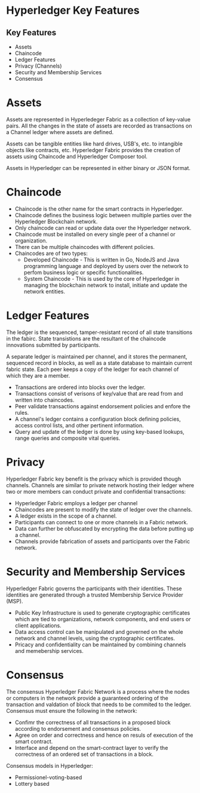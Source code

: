 # Hyperledger Key Features 

## Key Features 

* Assets 
* Chaincode 
* Ledger Features 
* Privacy (Channels)
* Security and Membership Services 
* Consensus

# Assets 

Assets are represented in Hyperledeger Fabric as a collection of key-value pairs. All the changes in the state of assets are recorded as transactions on a Channel ledger where assets are defined. 

Assets can be tangible entities like hard drives, USB's, etc. to intangible objects like contracts, etc. 
Hyperledger Fabric provides the creation of assets using Chaincode and Hyperledger Composer tool.

Assets in Hyperledger can be represented in either binary or JSON format. 

# Chaincode 

* Chaincode is the other name for the smart contracts in Hyperledger. 
* Chaincode defines the business logic between multiple parties over the Hyperledger Blockchain network.
* Only chaincode can read or update data over the Hyperledger network. 
* Chaincode must be installed on every single peer of a channel or organization. 
* There can be multiple chaincodes with different policies.
* Chaincodes are of two types: 
    * Developed Chaincode - This is written in Go, NodeJS and Java programming language and deployed by users over the network to perfom business logic or specific functionalities. 
    * System Chaincode - This is used by the core of Hyperledger in managing the blockchain network to install, initiate and update the network entities. 

# Ledger Features 

The ledger is the sequenced, tamper-resistant record of all state transitions in the fabirc. State transistions are the resultant of the chaincode innovations submitted by participants.

A separate ledger is maintained per channel, and it stores the permanent, sequenced record in blocks, as 
well as a state database to maintain current fabric state. Each peer keeps a copy of the ledger for each channel of which they are a member. 

* Transactions are ordered into blocks over the ledger. 
* Transactions consist of verisons of key/value that are read from and written into chaincodes. 
* Peer validate transactions against endorsement policies and enfore the rules. 
* A channel's ledger contains a configuration block defining policies, access control lists, and other pertinent information.
* Query and update of the ledger is done by using key-based lookups, range queries and composite vital queries. 

# Privacy 

Hyperledger Fabric key benefit is the privacy which is provided though channels. Channels are similar to private network hosting their ledger where two or more members can conduct private and confidential transactions: 

* Hyperledger Fabric employs a ledger per channel
* Chaincodes are present to modify the state of ledger over the channels.
* A ledger exists in the scope of a channel. 
* Participants can connect to one or more channels in a Fabric network. 
* Data can further be obfuscated by encrypting the data before putting up a channel. 
* Channels provide fabrication of assets and participants over the Fabric network. 

# Security and Membership Services 

Hyperledger Fabric governs the participants with their identities. These identities are generated through a trusted Membership Service Provider (MSP).

* Public Key Infrastructure is used to generate cryptographic certificates which are tied to organizations, network components, and end users or client applications. 
* Data access control can be manipulated and governed on the whole network and channel levels, using the cryptographic certificates. 
* Pricacy and confidentiality can be maintained by combining channels and memebership services. 

# Consensus 

The consensus Hyperledger Fabric Network is a process where the nodes or computers in the network 
provide a guaranteed ordering of the transaction and valdation of block that needs to be commited to the ledger. 
Consensus must ensure the following in the network: 

* Confimr the correctness of all transactions in a proposed block according to endorsement and consensus policies. 
* Agree on order and correctness and hence on resuls of execution of the smart contract.
* Interface and depend on the smart-contract layer to verify the correctness of an ordered set of transactions in a block.

Consensus models in Hyperledger: 

* Permissionel-voting-based 
* Lottery based 